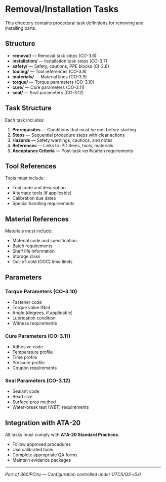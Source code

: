 # Removal/Installation Tasks

This directory contains procedural task definitions for removing and installing parts.

## Structure

- **removal/** — Removal task steps (CO-3.6)
- **installation/** — Installation task steps (CO-3.7)
- **safety/** — Safety, cautions, PPE blocks (CI-2.8)
- **tooling/** — Tool references (CO-3.8)
- **materials/** — Material lines (CO-3.9)
- **torque/** — Torque parameters (CO-3.10)
- **cure/** — Cure parameters (CO-3.11)
- **seal/** — Seal parameters (CO-3.12)

## Task Structure

Each task includes:
1. **Prerequisites** — Conditions that must be met before starting
2. **Steps** — Sequential procedure steps with clear actions
3. **Hazards** — Safety warnings, cautions, and notes
4. **References** — Links to IPD items, tools, materials
5. **Acceptance Criteria** — Post-task verification requirements

## Tool References

Tools must include:
- Tool code and description
- Alternate tools (if applicable)
- Calibration due dates
- Special handling requirements

## Material References

Materials must include:
- Material code and specification
- Batch requirements
- Shelf life information
- Storage class
- Out-of-cold (OOC) time limits

## Parameters

### Torque Parameters (CO-3.10)
- Fastener code
- Torque value (Nm)
- Angle (degrees, if applicable)
- Lubrication condition
- Witness requirements

### Cure Parameters (CO-3.11)
- Adhesive code
- Temperature profile
- Time profile
- Pressure profile
- Coupon requirements

### Seal Parameters (CO-3.12)
- Sealant code
- Bead size
- Surface prep method
- Water-break test (WBT) requirements

## Integration with ATA-20

All tasks must comply with **ATA-20 Standard Practices**:
- Follow approved procedures
- Use calibrated tools
- Complete appropriate QA forms
- Maintain evidence packages

---

*Part of 360IPCirq — Configuration controlled under UTCS/QS v5.0*
